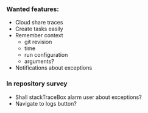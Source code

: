 ### Wanted features:
 - Cloud share traces
 - Create tasks easily
 - Remember context
   - git revision
   - time
   - run configuration
   - arguments?
 - Notifications about exceptions

### In repository survey
 - Shall stackTraceBox alarm user about exceptions?
 - Navigate to logs button?